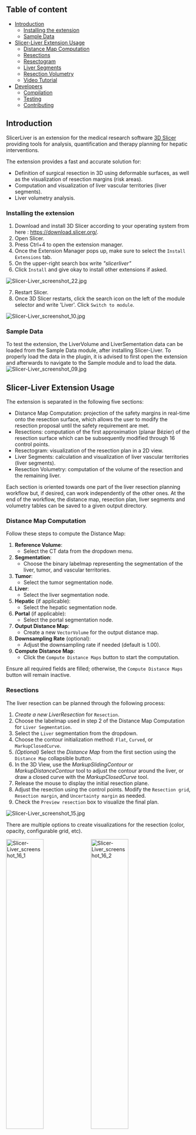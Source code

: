## Table of content
- [Introduction](#introduction)
    - [Installing the extension](#installing-the-extension)
    - [Sample Data](#sample-data)
- [Slicer-Liver Extension Usage](#slicer-liver-extension-usage)
    - [Distance Map Computation](#distance-map-computation)
    - [Resections](#resections)
    - [Resectogram](#resectogram)
    - [Liver Segments](#liver-segments)
    - [Resection Volumetry](#resection-volumetry)
    - [Video Tutorial](#video-tutorial)
- [Developers](#developers)
    - [Compilation](#compilation)
    - [Testing](#testing)
    - [Contributing](#Contributing)
    
## Introduction

SlicerLiver is an extension for the medical research software [3D Slicer](https://slicer.org "3D Slicer") providing tools for analysis, quantification and therapy planning for hepatic interventions.

The extension provides a fast and accurate solution for:

- Definition of surgical resection in 3D using deformable surfaces, as well as the visualization of resection margins (risk areas).
- Computation and visualization of liver vascular territories (liver segments).
- Liver volumetry analysis.

### Installing the extension

1. Download and install 3D Slicer according to your operating system from here : https://download.slicer.org/.
2. Open Slicer.
3. Press Ctrl+4 to open the extension manager.
4. Once the Extension Manager pops up, make sure to select the `Install Extensions` tab.
5. On the upper-right search box write *"slicerliver"*
6. Click `Install` and give okay to install other extensions if asked.

![Slicer-Liver_screenshot_22.jpg](Screenshots_tutorial/Slicer-Liver_screenshot_22.png)

7. Restart Slicer.
8. Once 3D Slicer restarts, click the search icon on the left of the module selector and write 'Liver'. Click `Switch to module`.

![Slicer-Liver_screenshot_10.jpg](Screenshots_tutorial/Slicer-Liver_screenshot_10.jpg)
### Sample Data

To test the extension, the LiverVolume and LiverSementation data can be loaded from the Sample Data module, after installing Slicer-Liver. To properly load the data in the plugin, it is advised to first open the extension and afterwards to navigate to the Sample module and to load the data.
![Slicer-Liver_screenshot_09.jpg](Screenshots_tutorial/Slicer-Liver_screenshot_09.jpg)

## Slicer-Liver Extension Usage

The extension is separated in the following five sections:

- Distance Map Computation: projection of the safety margins in real-time onto the resection surface, which allows the user to modify the resection proposal until the safety requirement are met.
- Resections: computation of the first approximation (planar Bézier) of the resection surface which can be subsequently modified through 16 control points.
- Resectogram: visualization of the resection plan in a 2D view.
- Liver Segments: calculation and visualization of liver vascular territories (liver segments).
- Resection Volumetry: computation of the volume of the resection and the remaining liver.

Each section is oriented towards one part of the liver resection planning workflow but, if desired, can work independently of the other ones.
At the end of the workflow, the distance map, resection plan, liver segments and volumetry tables can be saved to a given output directory.

### Distance Map Computation

Follow these steps to compute the Distance Map:

1. **Reference Volume**:
   - Select the CT data from the dropdown menu.
2. **Segmentation**:
   - Choose the binary labelmap representing the segmentation of the liver, tumor, and vascular territories.
3. **Tumor**:
   - Select the tumor segmentation node.
4. **Liver**:
   - Select the liver segmentation node.
5. **Hepatic** (if applicable):
   - Select the hepatic segmentation node.
6. **Portal** (if applicable):
   - Select the portal segmentation node.
7. **Output Distance Map**:
   - Create a new `VectorVolume` for the output distance map.
8. **Downsampling Rate** (optional):
   - Adjust the downsampling rate if needed (default is 1.00).
9. **Compute Distance Map**:
   - Click the `Compute Distance Maps` button to start the computation.
   
Ensure all required fields are filled; otherwise, the `Compute Distance Maps` button will remain inactive.

### Resections

The liver resection can be planned through the following process:

1. *Create a new LiverResection* for `Resection`.
2. Choose the labelmap used in step 2 of the Distance Map Computation for `Liver Segmentation`.
3. Select the `Liver` segmentation from the dropdown.
4. Choose the contour initialization method: `Flat`, `Curved`, or `MarkupClosedCurve`.
5. *(Optional)* Select the *Distance Map* from the first section using the `Distance Map` collapsible button.
6. In the 3D View, use the *MarkupSlidingContour* or *MarkupDistanceContour* tool to adjust the contour around the liver, or draw a closed curve with the *MarkupClosedCurve* tool.
7. Release the mouse to display the initial resection plane.
8. Adjust the resection using the control points. Modify the `Resection grid`, `Resection margin`, and `Uncertainty margin` as needed.
9. Check the `Preview resection` box to visualize the final plan.

![Slicer-Liver_screenshot_15.jpg](Screenshots_tutorial/Slicer-Liver_screenshot_15.jpg)

There are multiple options to create visualizations for the resection (color, opacity, configurable grid, etc).
<p float="left">
  <img src="Screenshots_tutorial/Slicer-Liver_screenshot_16_2.png" alt="Slicer-Liver_screenshot_16_1" width="45%"/>
  <img src="Screenshots_tutorial/Slicer-Liver_screenshot_16_1.png" alt="Slicer-Liver_screenshot_16_2" width="45%"/>
</p>

### Resectogram
The Resectogram section in Slicer-Liver allows users to configure various options for visualizing the resectogram. Below are the available settings and their descriptions:

1. **Enable Resectogram:** 
   - Check this box to enable the resectogram visualization.
2. **Mirror Resectogram Display**:
   - Check this box to mirror the display of the resectogram.
3. **Enable Flexible Boundary:** 
   - Check this box to enable a flexible boundary for the resectogram.
4. **Resectogram Size Scale:** 
   - Use the slider or the input box to adjust the size scale of the resectogram. The value can be set between 0 and 1.
5. **Hepatic Contour Size (in mm):** 
   - Adjust the size of the hepatic contour by using the input box. The size can be configured in millimeters.
6. **Color Picker:** 
   - Click on the color box to choose a different color for the hepatic contour.
7. **Portal resection contour size (in mm):** 
   - Adjust the size of the portal resection contour by using the input box. The size can be configured in millimeters.
8. **Color Picker:** 
   - Click on the color box to choose a different color for the portal resection contour.
9. **Vascular Segments Volume:**
   - Use the dropdown menu to select the vascular segments volume. The available options depend on the pre-loaded volumes in the software.

The resectogram can only be used after distance maps have been calculated and uploaded.
The following GIF demonstrates the usage of the Resectogram section in Slicer-Liver:

![Slicer-Liver_resectogram.gif](Screenshots_tutorial/Slicer-Liver_resectogram.gif)

### Liver Segments

Our method for liver segment classification involves defining segments using centerlines created from user-specified points. These centerlines serve as the foundation for computing liver segments within the image space. The computation leverages shortest-distance mapping

1. **Vascular Territory Segmentation**:
   - Create or Select a vascular territory segmentation from the dropdown menu.
2. **Vascular Territory**:
   - Create a new territory ID.
3. **Segmentation**:
   - Select the segmentation node representing the hepatic/portal vessels, and a new Point List for marking `Vessel points` will be created automatically.
4. **Hide Unnecessary Segments**:
   - Use the `Show/Hide` button to hide the liver and/or tumor segmentation nodes if they obstruct the view. This step is not required for creating centerlines on vessel branches but can improve visibility.
5. **Vessel Points**:
   - Place landmark points on the hepatic/portal segmentation. These points will be added to `Vessel points` and used to extract the centerlines of user-defined vessel branches.
6. **Add Vessel Centerline**:
   - After placing the points, click `Add Vessel Centerline` to generate the centerlines.
7. **Create multiple Vascular Territories**
   - Repeat step 1-6 to create multiple Vascular Territories.
8. **Calculate Vascular Territory Segmentation**:
   - Once all points are placed and centerlines are added, click `Calculate Vascular Territory Segmentation` to compute the liver segments.

![Slicer-Liver_screenshot_18.jpg](Screenshots_tutorial/Slicer-Liver_screenshot_18.jpg)

### Resection Volumetry
1. **Volumetry Output Table:** 
   - Select or create an output table. You can rename the table or switch between different tables.
2. **Reference Volume:** 
   - Select a liver volume node.
3. **Segmentation:** 
   - Select a liver segmentation node (Labelmap node). This can be liver segmentation (vessel, tumor, liver), liver anatomy segments, or self-defined liver segments (adapted from the vessel segments module). You can select all segments in the dataset or only those of interest.
4. **Total Volume:** 
   - Define the total volume by selecting the segments you wish to count (optional; by default, it is the sum of all segments in the data).
5. **ROI Marker List:** 
   - Select or create a points list. You can place points onto 2D slices or 3D models to mark the area you want to measure. If no point list is provided, the volume of all segments will be calculated.
6. **Resection (Optional):** 
   - Choose one or more resections for the same liver model and calculate the remnant/resected volume by placing marker points onto these areas.
   - This can be combined with liver anatomy segments or self-defined liver segments to gain a deeper understanding of liver volumetry after different resection approaches (anatomical, atypical, etc.).
   - It can also be used to compare different resection plans for the same tumor or to provide a combined view for one surgery with multiple resections.

![Slicer-Liver_screenshot_19.png](Screenshots_tutorial/Slicer-Liver_screenshot_19.png)
![Slicer-Liver_screenshot_20.png](Screenshots_tutorial/Slicer-Liver_screenshot_20.png)

 
## Video Tutorial
[Slicer-Liver tutorial](https://www.youtube.com/watch?v=oRu624mtQZE)

## Developers

### Compilation

Slicer-Liver follows the [3D SLicer extension building process](https://slicer.readthedocs.io/en/latest/developer_guide/extensions.html):
```
SLICER_BUILD_DIR=/path/to/Slicer-SuperBuild`
```
```
git clone https://github.com/ALive-research/Slicer-Liver.git
cmake -DSlicer_DIR:PATH=SLICER_BUILD_DIR/Slicer-build -S ../Slicer-Liver
make -j5
make package
```
Slicer-Liver depends on the VMTK, it can be installed in Slicer3D using the [extension manager]( https://slicer.readthedocs.io/en/latest/user_guide/extensions_manager.html#install-extensions) or [built from source code](https://github.com/vmtk/SlicerExtension-VMTK#for-developers).

### Testing

-  To enable the developer mode go to :
    - Edit > Application Settings > Developer
    
- Then check the `Enable developer mode` check box. The application may need to be restarted for this modification to be taken into account.
    
- To run the unit tests, open the Slicer-Liver extension, expand the `Reload & Test` menu and click on the `Reload and Test` button.
    
- To visualize the test results, open the Python console by going to: View > Python Interactor.
    
- The number and the result of the tests will be displayed in the console. Should any of the test fail, please don't hesitate to [open an issue](https://github.com/ALive-research/Slicer-Liver/issues/new/choose) or contact us through the [Slicer forum](https://discourse.slicer.org).

### Contributing

Slicer-Liver welcomes any and all contributions in the way of new tools/scripts, bug fixes or documentation. In the [contributing](CONTRIBUTING.md) page you will find information to help you get started.
    
## Authors

- Rafael Palomar (Oslo University Hospital / NTNU, Norway)
- Ole Vegard Solberg (SINTEF, Norway)
- Geir Arne Tangen (SINTEF, Norway)
- Gabriella D'Albenzio (Oslo University Hospital)
- Ruoyan Meng (NTNU)
- Javier Pérez de Frutos (SINTEF, Norway)
- Héctor Martínez (Universidad de Córdoba)
- Francisco Javier Rodríguez Lozano (Universidad de Córdoba)
- Joaquín Olivares Bueno (Universidad de Córdoba)
- José Manuel Palomares Muñoz (Universidad de Córdoba) 

Contact: [rafael.palomar@ous-research.no](mailto:rafael.palomar@ous-research.no)

## License

 This software is open source distributed under the [3-Clause BSD License](https://github.com/ALive-research/Slicer-Liver/blob/31278dadf0f0f8351c82eb8f7c548ee4f9da1397/LICENSE "3-Clause BSD License")

## Acknowledgements

This software has partially been funded by The Research Council of Norway through the ALive project (grant nr. 311393).
